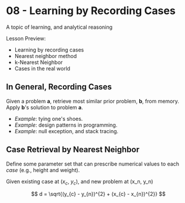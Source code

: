 # 08 - Learning by Recording Cases

A topic of learning, and analytical reasoning

Lesson Preview:

- Learning by recording cases
- Nearest neighbor method
- k-Nearest Neighbor
- Cases in the real world

## In General, Recording Cases

Given a problem **a**, retrieve most similar prior problem, **b**, from memory.
Apply **b**'s solution to problem **a**.

- *Example*: tying one's shoes.
- *Example*: design patterns in programming. 
- *Example*: null exception, and stack tracing.

## Case Retrieval by Nearest Neighbor

Define some parameter set that can prescribe numerical values to each *case* (e.g., height and weight).

Given existing case at ($x_c$, $y_c$), and new problem at (x_n, y_n)

$$ d = \sqrt{(y_{c} - y_{n})^{2} + (x_{c} - x_{n})^{2}} $$



